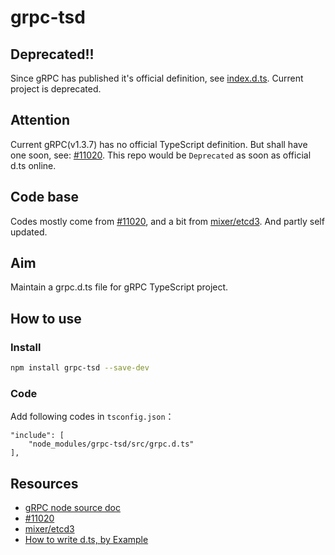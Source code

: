 grpc-tsd
========

## Deprecated!!
Since gRPC has published it's official definition, see [index.d.ts](https://github.com/grpc/grpc-node/blob/v1.7.x/packages/grpc-native-core/index.d.ts). Current project is deprecated.

## Attention
Current gRPC(v1.3.7) has no official TypeScript definition. But shall have one soon, see: [#11020](https://github.com/grpc/grpc/pull/11020). This repo would be `Deprecated` as soon as official d.ts online.

## Code base
Codes mostly come from [#11020](https://github.com/grpc/grpc/pull/11020), and a bit from [mixer/etcd3](https://github.com/mixer/etcd3/blob/master/src/types/grpc.d.ts). And partly self updated.

## Aim
Maintain a grpc.d.ts file for gRPC TypeScript project.

## How to use
### Install
```bash
npm install grpc-tsd --save-dev
```

### Code
Add following codes in `tsconfig.json`：
```
"include": [
    "node_modules/grpc-tsd/src/grpc.d.ts"
],
```

## Resources
* [gRPC node source doc](http://www.grpc.io/grpc/node/index.html)
* [#11020](https://github.com/grpc/grpc/pull/11020)
* [mixer/etcd3](https://github.com/mixer/etcd3/blob/master/src/types/grpc.d.ts)
* [How to write d.ts, by Example](http://www.typescriptlang.org/docs/handbook/declaration-files/by-example.html)